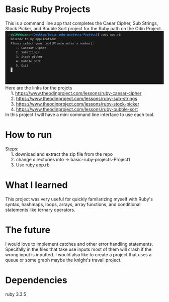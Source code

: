 # Basic Ruby Projects

This is a command line app that completes the Caear Cipher, Sub Strings, Stock Picker, and Buuble Sort project for the Ruby path on the Odin Project.  
![alt text](images/image.png)  
Here are the links for the projcts  
&emsp;    1. https://www.theodinproject.com/lessons/ruby-caesar-cipher  
&emsp;    2. https://www.theodinproject.com/lessons/ruby-sub-strings  
&emsp;    3. https://www.theodinproject.com/lessons/ruby-stock-picker  
&emsp;    4. https://www.theodinproject.com/lessons/ruby-bubble-sort  
In this project I will have a mini command line interface to use each tool. 
# How to run
Steps:  
&emsp;    1. download and extract the zip file from the repo  
&emsp;    2. change directories into -> basic-ruby-projects-Project1  
&emsp;    3. Use ruby app.rb  
# What I learned
This project was very useful for quickly familarizing myself with Ruby's syntax, hashmaps, loops, arrays, array functions, and conditional statements like ternary operators.
# The future
I would love to implement catches and other error handling statements. Specifally in the files that take use inputs most of them will crash if the wrong input is inputted. I would also like to create a project that uses a queue or some graph maybe the knight's travail project. 
# Dependencies  
ruby 3.3.5  
